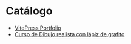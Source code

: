 # Catálogo

- [VitePress Portfolio](vitepress-portfolio.md)
- [Curso de Dibujo realista con lápiz de grafito](dibujo-realista.md)